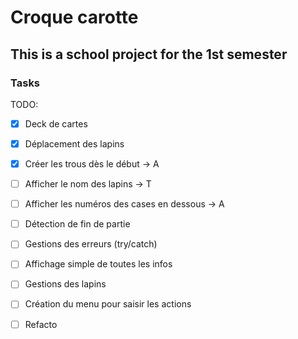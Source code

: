 # Croque carotte

## This is a school project for the 1st semester


### Tasks

TODO:
- [X] Deck de cartes
- [X] Déplacement des lapins
- [X] Créer les trous dès le début -> A
- [ ] Afficher le nom des lapins -> T
- [ ] Afficher les numéros des cases en dessous -> A
- [ ] Détection de fin de partie
- [ ] Gestions des erreurs (try/catch)
- [ ] Affichage simple de toutes les infos



- [ ] Gestions des lapins
- [ ] Création du menu pour saisir les actions
- [ ] Refacto
